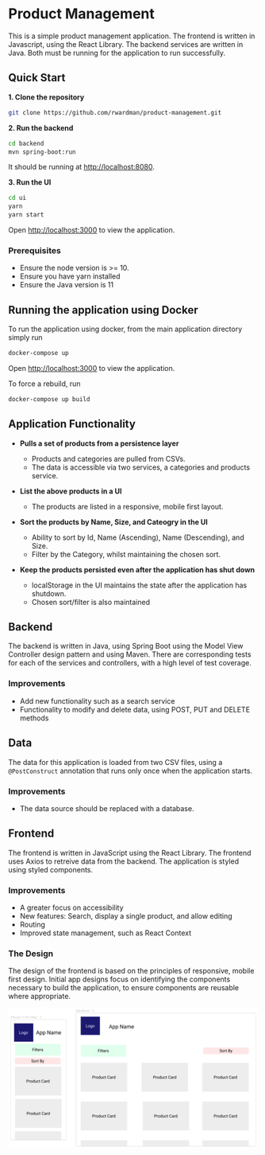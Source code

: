 # Product Management

This is a simple product management application. The frontend is written in Javascript, using the React Library. The backend services are written in Java. Both must be running for the application to run successfully.

## Quick Start

**1. Clone the repository**

```bash
git clone https://github.com/rwardman/product-management.git
```

**2. Run the backend**

```bash
cd backend
mvn spring-boot:run
```

It should be running at [http://localhost:8080](http://localhost:8080).

**3. Run the UI**

```bash
cd ui
yarn
yarn start
```

Open [http://localhost:3000](http://localhost:3000) to view the application.

### Prerequisites

- Ensure the node version is >= 10.
- Ensure you have yarn installed
- Ensure the Java version is 11

## Running the application using Docker

To run the application using docker, from the main application directory simply run

```bash
docker-compose up
```

Open [http://localhost:3000](http://localhost:3000) to view the application.

To force a rebuild, run

```bash
docker-compose up build
```

## Application Functionality

- **Pulls a set of products from a persistence layer**

  - Products and categories are pulled from CSVs.
  - The data is accessible via two services, a categories and products service.

- **List the above products in a UI**

  - The products are listed in a responsive, mobile first layout.

- **Sort the products by Name, Size, and Cateogry in the UI**

  - Ability to sort by Id, Name (Ascending), Name (Descending), and Size.
  - Filter by the Category, whilst maintaining the chosen sort.

- **Keep the products persisted even after the application has shut down**
  - localStorage in the UI maintains the state after the application has shutdown.
  - Chosen sort/filter is also maintained

## Backend

The backend is written in Java, using Spring Boot using the Model View Controller design pattern and using Maven. There are corresponding tests for each of the services and controllers, with a high level of test coverage.

### Improvements

- Add new functionality such as a search service
- Functionality to modify and delete data, using POST, PUT and DELETE methods

## Data

The data for this application is loaded from two CSV files, using a `@PostConstruct` annotation that runs only once when the application starts.

### Improvements

- The data source should be replaced with a database.

## Frontend

The frontend is written in JavaScript using the React Library. The frontend uses Axios to retreive data from the backend. The application is styled using styled components.

### Improvements

- A greater focus on accessibility
- New features: Search, display a single product, and allow editing
- Routing
- Improved state management, such as React Context

### The Design

The design of the frontend is based on the principles of responsive, mobile first design. Initial app designs focus on identifying the components necessary to build the application, to ensure components are reusable where appropriate.

![App Design](./AppDesign.png)
